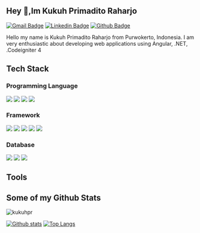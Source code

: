 ## Hey 👋,Im Kukuh Primadito Raharjo
[![Gmail Badge](https://img.shields.io/badge/-kukuhprimaditor@gmail.com-c14438?style=flat&logo=Gmail&logoColor=white&link=mailto:kukuhprimaditor@gmail.com)](mailto:kukuhprimaditor@gmail.com) 
[![Linkedin Badge](https://img.shields.io/badge/-kukuhpr-0072b1?style=flat&logo=Linkedin&logoColor=white&link=https://www.linkedin.com/in/kukuh-primadito-raharjo)](https://www.linkedin.com/in/kukuh-primadito-raharjo) [![Github Badge](https://img.shields.io/badge/-kukuhpr-grey?style=flat&logo=github&logoColor=white&link=https://github.com/kukuhpr/)](https://www.github.com/kukuhpr/) 
<p align='left'>Hello my name is Kukuh Primadito Raharjo from Purwokerto, Indonesia. I am very enthusiastic about developing web applications using Angular, .NET, .Codeigniter 4</p>



## Tech Stack
### Programming Language
![](https://img.shields.io/badge/JavaScript-%23F7DF1E?style=for-the-badge&logo=javascript&labelColor=grey)
![](https://img.shields.io/badge/TypeScript-%233178C6?style=for-the-badge&logo=typescript&labelColor=grey
)
![](https://img.shields.io/badge/PHP-%23777BB4?style=for-the-badge&logo=php&labelColor=grey)
![](https://img.shields.io/badge/C%2B%2B-%2300599C?style=for-the-badge&logo=c%2B%2B&labelColor=grey)

### Framework
![](https://img.shields.io/badge/Angular-%230F0F11?style=for-the-badge&logo=angular&labelColor=grey
)
![](https://img.shields.io/badge/React-%2361DAFB?style=for-the-badge&logo=react&labelColor=grey
)
![](https://img.shields.io/badge/Codeigniter-%23EF4223?style=for-the-badge&logo=codeigniter&labelColor=grey)
![](https://img.shields.io/badge/.NET-%23512BD4?style=for-the-badge&logo=.net&labelColor=grey)
![](https://img.shields.io/badge/Spring%20Boot-%236DB33F?style=for-the-badge&logo=spring%20boot&labelColor=grey)

### Database
![](https://img.shields.io/badge/MySQL-%234479A1?style=for-the-badge&logo=mysql&labelColor=grey)
![](https://img.shields.io/badge/SQLite-%23003B57?style=for-the-badge&logo=sqlite&labelColor=grey)
![](https://img.shields.io/badge/Firebase-%23DD2C00?style=for-the-badge&logo=firebase&labelColor=grey)



## Tools

## Some of my Github Stats
<p align=left> <img src=https://komarev.com/ghpvc/?username=kukuhpr alt=kukuhpr /> </p>

[![Github stats](https://github-readme-stats.vercel.app/api?username=kukuhpr&show_icons=true&include_all_commits=true)](https://github.com/kukuhpr/github-readme-stats)
[![Top Langs](https://github-readme-stats.vercel.app/api/top-langs/?username=kukuhpr&layout=compact)](https://github.com/kukuhpr/github-readme-stats)
